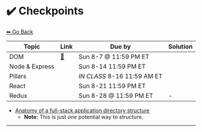 # ✔️ Checkpoints

[⬅ Go Back](README.md)

| Topic          | Link               | Due by                  | Solution                                  |
| -------------- | ------------------ | ----------------------- | ----------------------------------------- |
| DOM            |  [🔗][ckpt-dom]  | Sun 8-7 @ 11:59 PM ET      |                    |
| Node & Express |  | Sun 8-14 11:59 PM ET        |         |
| Pillars        |      | _IN CLASS_ 8-16 11:59 AM ET |                      |
| React          |    | Sun  8-21 11:59 PM ET         |  |
| Redux          |    | Sun 8-28 @ 11:59 PM ET         | -                                         |

<!--           | JPFP               | [🔗][jpfp]                 | -        | -   | -->
<!--           | Data Structures    | [🔗][ckpt-data-structures] | -        | -   | -->

[//]: # ' Paste in table above >> [🔗][ckpt-dom]'
[ckpt-dom]: https://github.com/joker-jonesy/Dom-Checkpoint
[//]: # ' Paste in table above >> [👾][ckpt-dom-sol] '
[ckpt-dom-sol]: https://github.com/FullstackAcademy/Checkpoint.DOM.Solution
[ckpt-express]: https://github.com/FullstackAcademy/Checkpoint-Node-Express
[//]: # ' Paste in table above >> [👾][ckpt-express-sequelize-sol] '
[ckpt-express-sequelize-sol]: https://github.com/FullstackAcademy/Checkpoint.Node-Express.Solution
[pillars]: https://github.com/FullstackAcademy/Checkpoint-Pillars-v2
[//]: # ' Paste in table above >> [📺][pillars-rev] '
[pillars-rev]: https://www.youtube.com/playlist?list=PL_yPiP-ZZLhKph-MuCSKujl_MVved1OWC
[ckpt-react]: https://github.com/FullstackAcademy/Checkpoint-React-v2
[//]: # ' Paste in table above >> [👾][ckpt-react-sol] '
[ckpt-react-sol]: https://github.com/FullstackAcademy/Checkpoint-React-v2-Solution
[//]: # ' Paste in table above >> [📺][ckpt-react-rev] '
[ckpt-react-rev]: https://www.youtube.com/playlist?list=PLx0iOsdUOUmmUG8GiGcfoy2in0z3NrR3p
[ckpt-redux]: https://github.com/FullstackAcademy/Checkpoint-Redux
[//]: # ' Paste in table above >> [👾][ckpt-redux-sol] '
[ckpt-redux-sol]: #tba
[jpfp]: #tba
[ckpt-data-structures]: https://github.com/FullstackAcademy/Checkpoint-Data-Structures
[//]: # ' Paste in table above >> [👾][ckpt-data-structures-sol] '
[ckpt-data-structures-sol]: #tba

<!-- ## 📚 Supplemental Study Materials -->

<!-- | Topic | Link | Solution |
| ----- | ---- | -------- |

\*\* Will be added when opened -->

<!-- | Study Saturday: Express & Sequelize | [🔗][ss-express-sequelize] | [👾][ss-express-sequelize-sol] | -->

<!-- | Study Saturday: React | [🔗][ss-react] | [👾][ss-react-sol] | -->

<!-- | Cody's Cafe | [🔗][codys-cafe-repo] | [👾][codys-cafe-sol] | -->

<!-- | Cody's Quiz | [🔗][codys-quiz-repo] | [👾][codys-quiz-sol] | -->
<!-- | Goodie Bag | [🔗][goodie-bag] | - | -->
<!-- | Study Saturday: Fullstack Flow | [🔗][ss-fullstack] | [👾][ss-fullstack-sol] | -->

[//]: # ' Open Study Saturday material the following Monday '
[ss-express-sequelize]: https://github.com/FullstackAcademy/Study-Saturday-Express-Sequelize
[ss-express-sequelize-sol]: #tba
[ss-react]: https://github.com/FullstackAcademy/Study-Saturday-React
[ss-react-sol]: #tba
[goodie-bag]: https://learn.fullstackacademy.com/workshop/5f077126514d6d000422faa4/landing
[ss-fullstack]: https://github.com/FullstackAcademy/Study-Saturday-Fullstack
[ss-fullstack-sol]: #tba

- [Anatomy of a full-stack application directory structure](https://app.creately.com/diagram/M63wZ4CZnOh/view)
  - **Note:** This is just _one_ potential way to structure.

<!--
**<details><summary>🏃 Fitness Tracker Series</summary>**

| Workshop | Link | Solution |
| -------- | ---- | -------- |

\*\* Will be added when opened

| Fitness Tracker Pro 1 ⛹️ | [🔗][fitness-tracker-1] | - |
| Fitness Tracker Pro 2 🚴 | [🔗][fitness-tracker-2] | - |
| Fitness Tracker Pro 3 🧗 | [🔗][fitness-tracker-3] | - |
| Fitness Tracker Pro 4 🧗 | [🔗][fitness-tracker-4] | - |

[fitness-tracker-1]: https://learn.fullstackacademy.com/workshop/5c6f1e993812f00004238930/landing
[//]: # " Paste in table above >> [👾][fitness-tracker-1-sol] "
[fitness-tracker-1-sol]: #tba
[fitness-tracker-2]: https://learn.fullstackacademy.com/workshop/5c7d659837e0d200045b7a77/landing
[//]: # " Paste in table above >> [👾][fitness-tracker-2-sol] "
[fitness-tracker-2-sol]: #tba
[fitness-tracker-3]: https://learn.fullstackacademy.com/workshop/5c86c0b95587580004b80c3f/landing
[//]: # " Paste in table above >> [👾][fitness-tracker-3-sol] "
[fitness-tracker-3-sol]: #tba
[fitness-tracker-4]: https://learn.fullstackacademy.com/workshop/5c9110fc3fb0a40004e67bd8/landing
[//]: # " Paste in table above >> [👾][fitness-tracker-4-sol] "
[fitness-tracker-4-sol]: #tba

</details>
-->

---
